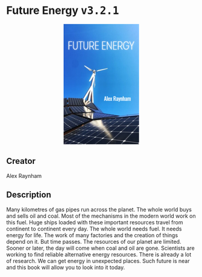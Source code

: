 
# Future Energy <kbd>v3.2.1</kbd>

<center>
  <img src="./cover-1024.jpg"/>
</center>

## Creator
Alex Raynham

## Description
Many kilometres of gas pipes run across the planet. The whole world buys and sells oil and coal. Most of the mechanisms in the modern world work on this fuel. Huge ships loaded with these important resources travel from continent to continent every day. The whole world needs fuel. It needs energy for life. The  work of many factories and the creation of things depend on it. But time passes. The resources of our planet are limited. Sooner or later, the day will come when coal and oil are gone. Scientists are working to find reliable alternative energy resources. There is already a lot of research. We can get energy in unexpected places. Such future is near and this book will allow you to look into it today. 
